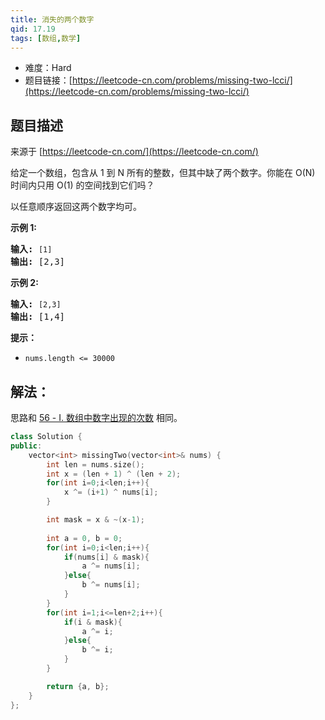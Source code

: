 ```yaml
---
title: 消失的两个数字
qid: 17.19
tags: [数组,数学]
---
```



- 难度：Hard
- 题目链接：[https://leetcode-cn.com/problems/missing-two-lcci/](https://leetcode-cn.com/problems/missing-two-lcci/)


## 题目描述

来源于 [https://leetcode-cn.com/](https://leetcode-cn.com/)

<p>给定一个数组，包含从 1 到 N 所有的整数，但其中缺了两个数字。你能在 O(N) 时间内只用 O(1) 的空间找到它们吗？</p>

<p>以任意顺序返回这两个数字均可。</p>

<p><strong>示例 1:</strong></p>

<pre><strong>输入:</strong> <code>[1]</code>
<strong>输出: </strong>[2,3]</pre>

<p><strong>示例 2:</strong></p>

<pre><strong>输入:</strong> <code>[2,3]</code>
<strong>输出: </strong>[1,4]</pre>

<p><strong>提示：</strong></p>

<ul>
	<li><code>nums.length &lt;=&nbsp;30000</code></li>
</ul>


## 解法：

思路和 [56 - I. 数组中数字出现的次数](./lcof/56%20-%20I-shu-zu-zhong-shu-zi-chu-xian-de-ci-shu-lcof.md) 相同。

```c++
class Solution {
public:
    vector<int> missingTwo(vector<int>& nums) {
        int len = nums.size();
        int x = (len + 1) ^ (len + 2);
        for(int i=0;i<len;i++){
            x ^= (i+1) ^ nums[i];
        }

        int mask = x & ~(x-1);
        
        int a = 0, b = 0;
        for(int i=0;i<len;i++){
            if(nums[i] & mask){
                a ^= nums[i];
            }else{
                b ^= nums[i];
            }
        }
        for(int i=1;i<=len+2;i++){
            if(i & mask){
                a ^= i;
            }else{
                b ^= i;
            }
        }

        return {a, b};
    }
};
```